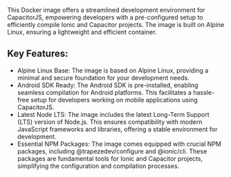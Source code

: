 This Docker image offers a streamlined development environment for CapacitorJS, empowering developers with a pre-configured setup to efficiently compile Ionic and Capacitor projects. The image is built on Alpine Linux, ensuring a lightweight and efficient container.

## Key Features:

- Alpine Linux Base: The image is based on Alpine Linux, providing a minimal and secure foundation for your development needs.
- Android SDK Ready: The Android SDK is pre-installed, enabling seamless compilation for Android platforms. This facilitates a hassle-free setup for developers working on mobile applications using CapacitorJS.
- Latest Node LTS: The image includes the latest Long-Term Support (LTS) version of Node.js. This ensures compatibility with modern JavaScript frameworks and libraries, offering a stable environment for development.
- Essential NPM Packages: The image comes equipped with crucial NPM packages, including @trapezedev/configure and @ionic/cli. These packages are fundamental tools for Ionic and Capacitor projects, simplifying the configuration and compilation processes.
